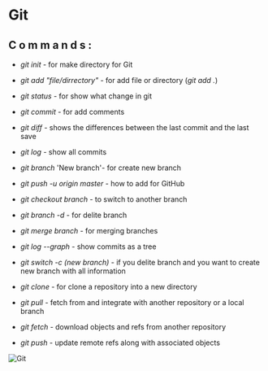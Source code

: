 # Git
## **C o m m a n d s :**

- *git init* - for make directory for Git
- *git add  "file/dirrectory"* - for add file or directory  (*git add .*)
- *git status* - for  show what change in git
- *git commit* - for add comments
- *git diff* - shows the differences between the last commit and the last save
- *git log*  - show all commits
- *git branch* 'New branch'- for create new branch 
- *git push -u origin master* - how to add for GitHub
- *git checkout branch* - to switch to another branch
- *git branch -d* - for delite branch
- *git merge branch* - for merging branches
- *git log --graph* - show commits as a tree 
- *git switch -c (new branch)* - if you delite branch and you want to create new branch with all information

- *git clone* - for clone a repository into a new directory
- *git pull* - fetch from and integrate with another repository or a local branch
- *git fetch* - download objects and refs from another repository
- *git push* - update remote refs along with associated objects

![Git](Git.jpg)
